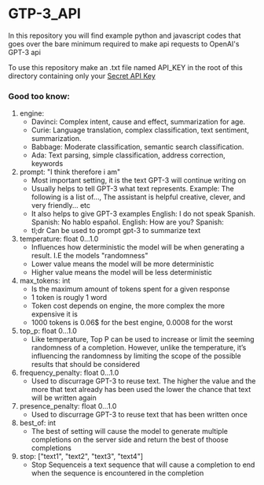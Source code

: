 # GTP-3_API

In this repository you will find example python and javascript codes that goes over the bare minimum required to make api requests to OpenAI's GPT-3 api 

To use this repository make an .txt file named API_KEY in the root of this directory containing only your [Secret API Key](https://beta.openai.com/account/api-keys)

### Good too know:
1. engine:
    * Davinci: Complex intent, cause and effect, summarization for age.
    * Curie: Language translation, complex classification, text sentiment, summarization.
    * Babbage: Moderate classification, semantic search classification.
    * Ada: Text parsing, simple classification, address correction, keywords
2. prompt: "I think therefore i am"
    * Most important setting, it is the text GPT-3 will continue writing on
    * Usually helps to tell GPT-3 what text represents. Example: The following is a list of..., The assistant is helpful creative, clever, and very friendly... etc
    * It also helps to give GPT-3 examples English: I do not speak Spanish. Spanish: No hablo español. English: How are you? Spanish:
    * tl;dr Can be used to prompt gpt-3 to summarize text
3. temperature: float 0...1.0
    * Influences how deterministic the model will be when generating a result. I.E the models "randomness"
    * Lower value means the model will be more deterministic
    * Higher value means the model will be less deterministic
4. max_tokens: int
    * Is the maximum amount of tokens spent for a given response
    * 1 token is rougly 1 word
    * Token cost depends on engine, the more complex the more expensive it is
    * 1000 tokens is 0.06$ for the best engine, 0.0008 for the worst  
5. top_p: float 0...1.0
    * Like temperature, Top P can be used to increase or limit the seeming randomness of a completion. However, unlike the temperature, it’s influencing the randomness by limiting the scope of the possible results that should be considered
6. frequency_penalty: float 0...1.0
    * Used to discurrage GPT-3 to reuse text. The higher the value and the more that text already has been used the lower the chance that text will be written again
7. presence_penalty: float 0...1.0
    * Used to discurrage GPT-3 to reuse text that has been written once
8. best_of: int
    * The best of setting will cause the model to generate multiple completions on the server side and return the best of thoose completions
9. stop: ["text1", "text2", "text3", "text4"]
    * Stop Sequenceis a text sequence that will cause a completion to end when the sequence is encountered in the completion